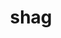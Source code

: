 ---
category: 4-letters
denotation: null
name: shag
reference_link: https://www.etymonline.com/word/shag
root_language: null
root_name: null
title: shag
type: free
word_sums:
- respelling: shag
  sum: 'Shag + '
---